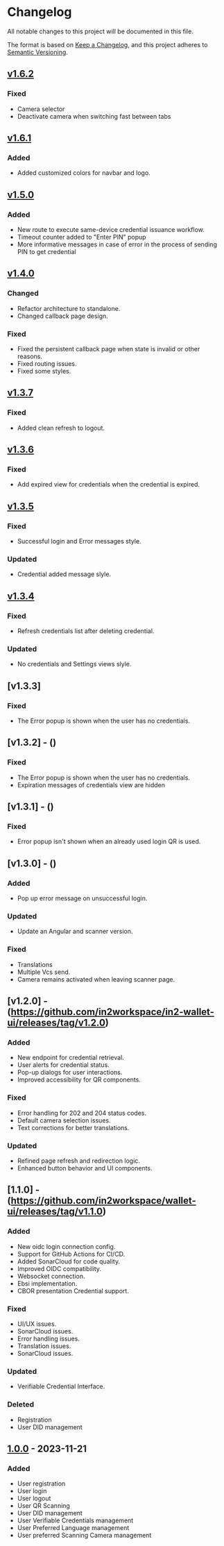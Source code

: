 # Changelog
All notable changes to this project will be documented in this file.

The format is based on [Keep a Changelog](https://keepachangelog.com/en/1.0.0/),
and this project adheres to [Semantic Versioning](https://semver.org/spec/v2.0.0.html).


## [v1.6.2](https://github.com/in2workspace/in2-wallet-ui/releases/tag/v1.6.2)
### Fixed
- Camera selector
- Deactivate camera when switching fast between tabs

## [v1.6.1](https://github.com/in2workspace/in2-wallet-ui/releases/tag/v1.6.1)
### Added
- Added customized colors for navbar and logo.

## [v1.5.0](https://github.com/in2workspace/in2-wallet-ui/releases/tag/v1.5.0)
### Added
- New route to execute same-device credential issuance workflow.
- Timeout counter added to "Enter PIN" popup
- More informative messages in case of error in the process of sending PIN to get credential

## [v1.4.0](https://github.com/in2workspace/in2-wallet-ui/releases/tag/v1.4.0)
### Changed
- Refactor architecture to standalone.
- Changed callback page design.
### Fixed
- Fixed the persistent callback page when state is invalid or other reasons.
- Fixed routing issues.
- Fixed some styles.

## [v1.3.7](https://github.com/in2workspace/in2-wallet-ui/releases/tag/v1.3.7)
### Fixed
- Added clean refresh to logout.

## [v1.3.6](https://github.com/in2workspace/in2-wallet-ui/releases/tag/v1.3.6)
### Fixed
- Add expired view for credentials when the credential is expired.

## [v1.3.5](https://github.com/in2workspace/in2-wallet-ui/releases/tag/v1.3.5)
### Fixed
- Successful login and Error messages style.
### Updated
- Credential added message slyle.

## [v1.3.4](https://github.com/in2workspace/in2-wallet-ui/releases/tag/v1.3.4)
### Fixed
- Refresh credentials list after deleting credential.
### Updated
- No credentials and Settings views slyle.

## [v1.3.3]
### Fixed
- The Error popup is shown when the user has no credentials.

## [v1.3.2] - ()
### Fixed
- The Error popup is shown when the user has no credentials.
- Expiration messages of credentials view are hidden

## [v1.3.1] - ()
### Fixed
- Error popup isn't shown when an already used login QR is used.

## [v1.3.0] - ()
### Added
- Pop up error message on unsuccessful login.
### Updated
- Update an Angular and scanner version.
### Fixed
- Translations
- Multiple Vcs send.
- Camera remains activated when leaving scanner page.

## [v1.2.0] - (https://github.com/in2workspace/in2-wallet-ui/releases/tag/v1.2.0)
### Added
- New endpoint for credential retrieval.
- User alerts for credential status.
- Pop-up dialogs for user interactions.
- Improved accessibility for QR components.
### Fixed
- Error handling for 202 and 204 status codes.
- Default camera selection issues.
- Text corrections for better translations.
### Updated
- Refined page refresh and redirection logic.
- Enhanced button behavior and UI components.

## [1.1.0] - (https://github.com/in2workspace/wallet-ui/releases/tag/v1.1.0)
### Added
- New oidc login connection config.
- Support for GitHub Actions for CI/CD.
- Added SonarCloud for code quality.
- Improved OIDC compatibility.
- Websocket connection.
- Ebsi implementation.
- CBOR presentation Credential support.
### Fixed
- UI/UX issues.
- SonarCloud issues.
- Error handling issues.
- Translation issues.
- SonarCloud issues.
### Updated
- Verifiable Credential Interface.
### Deleted
- Registration
- User DID management

## [1.0.0](https://github.com/in2workspace/wallet-ui/releases/tag/v1.0.0) - 2023-11-21
### Added
- User registration
- User login
- User logout
- User QR Scanning
- User DID management
- User Verifiable Credentials management
- User Preferred Language management
- User preferred Scanning Camera management
